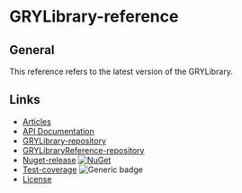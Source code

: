 # GRYLibrary-reference

## General

This reference refers to the latest version of the GRYLibrary.

## Links

- [Articles](articles/index.md)
- [API Documentation](api/index.md)
- [GRYLibrary-repository](https://github.com/anionDev/GRYLibrary)
- [GRYLibraryReference-repository](https://github.com/anionDev/GRYLibraryReference)
- [Nuget-release](https://www.nuget.org/packages/GRYLibrary) [![NuGet](https://img.shields.io/nuget/v/GRYLibrary.svg?color=green)](https://www.nuget.org/packages/GRYLibrary)
- [Test-coverage](https://aniondev.github.io/GRYLibraryReference/TestCoverage/index.htm) ![Generic badge](https://img.shields.io/badge/testcoverage-46%25-green)
- [License](https://raw.githubusercontent.com/anionDev/GRYLibrary/master/License.txt)
